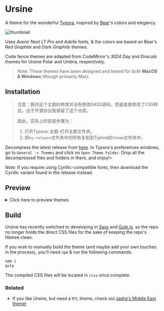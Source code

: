 # Ursine

A theme for the wonderful [Typora](https://typora.io), inspired by [Bear](https://bear.app)'s colors and elegancy.

![thumbnail](images/thumbnail.png)

Uses *Avenir Next LT Pro* and *Adelle* fonts, & the colors are based on Bear's *Red Graphite* and *Dark Graphite* themes.

Code fence themes are adapted from CodeMirror's *3024 Day* and *Dracula* themes for Ursine Polar and Umbra, respectively.

> Note: These themes have been designed and tested for both **MacOS & Windows** (though primarily Mac).

## Installation

> 注意：我对这个主题的修改并没有修改SASS源码，而是直接修改了CSS样式。出于开源协议我保留了这个仓库。
>
> 因此，实际上的安装步骤为：
>
> 1. 打开Typora-主题-打开主题文件夹。
> 2. 把`my-release`文件夹中的所有复制到Typora的`theme`文件夹中。

Decompress the latest release from [here](https://github.com/aCluelessDanny/typora-theme-ursine/releases). In Typora's preferences windows, go to `General -> Themes` and click on `Open Theme Folder`. Drop all the decompressed files and folders in there, and enjoy!~

*Note:* If you require using Cyrillic-compatible fonts, then download the Cyrillic variant found in the release instead.

## Preview

<details>
<summary>Click here to preview themes</summary>

Ursine Polar | Ursine Umbra
:---:|:---:
![Polar Preview 1](images/polar-1.png) | ![Umbra Preview 1](images/umbra-1.png)
![Polar Preview 2](images/polar-2.png) | ![Umbra Preview 2](images/umbra-2.png)
![Polar Preview 3](images/polar-3.png) | ![Umbra Preview 3](images/umbra-3.png)
![Polar Splashscreen](images/polar-splashscreen.png) | ![Umbra Splashscreen](images/umbra-splashscreen.png)
![Polar Source Code Preview](images/polar-source.png) | ![Umbra Source Code Preview](images/umbra-source.png)
![Polar Unibody Preview](images/polar-unibody.png) | ![Umbra Unibody Preview](images/umbra-unibody.png)

</details>

## Build

Ursine has recently switched to developing in [Sass](https://sass-lang.com/) and [Gulp.js](https://gulpjs.com/), so the repo no longer holds the direct CSS files for the sake of keeping the repo's filetree clean.

If you wish to manually build the theme (and maybe add your own touches in the process), you'll need `npm` & run the following commands:

```bash
npm i
gulp
```

The compiled CSS files will be located in `/css` once complete.

### Related

- If you like Ursine, but need a `RTL` theme, check out [sadra's Middle East theme!](https://github.com/sadra/middle-east)
